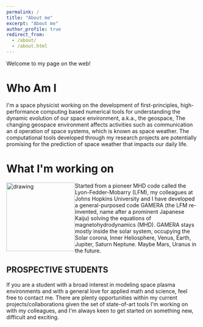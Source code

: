 ```yaml
---
permalink: /
title: "About me"
excerpt: "About me"
author_profile: true
redirect_from: 
  - /about/
  - /about.html
---
```


Welcome to my page on the web!

Who Am I
=====

I'm a space physicist working on the development of first-principles, high-performance computing based numerical tools for understanding the dynamic evolution of our space environment, a.k.a., the geospace, The changing geospace environment affects activities such as communication an d operation of space systems, which is known as space weather. The computational tools developed through my research projects are potentially promising for the prediction of space weather that impacts our daily life. 

<!---img src="hex.png" alt="drawing" width="160" style="float: right"/--->

What I'm working on
=====
<img src="gamera_sq.png" alt="drawing" width="180" style="float: left"/>

Started from a pioneer MHD code called the Lyon-Fedder-Mobarry (LFM), my colleagues at Johns Hopkins University and I have developed a general-purposed code GAMERA (the LFM re-invented, name after a prominent Japanese Kaiju) solving the equations of magnetohydrodynamics (MHD). GAMERA stays mostly inside the solar system, occupying the Solar corona, Inner Heliosphere, Venus, Earth, Jupiter, Saturn Neptune. Maybe Mars, Uranus in the future.

<!---![Alt Image Text](./gamera.png)--->

## PROSPECTIVE STUDENTS
If you are a student with a broad interest in modeling space plasma environments and with a general love for applied math and science, feel free to contact me. There are plenty opportunities within my current projects/collaborations given the set of state-of-art tools I'm working on with my colleagues, and I'm always keen to get started on something new, difficult and exciting.